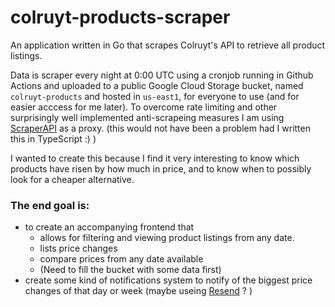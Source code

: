 # colruyt-products-scraper

An application written in Go that scrapes Colruyt's API to retrieve all product listings.

Data is scraper every night at 0:00 UTC using a cronjob running in Github Actions and uploaded to a public Google Cloud Storage bucket, named `colruyt-products` and hosted in `us-east1`, for everyone to use (and for easier acccess for me later).
To overcome rate limiting and other surprisingly well implemented anti-scrapeing measures I am using [ScraperAPI](https://www.scraperapi.com) as a proxy. (this would not have been a problem had I written this in TypeScript :) )

I wanted to create this because I find it very interesting to know which products have risen by how much in price, and to know when to possibly look for a cheaper alternative.

### The end goal is:
- to create an accompanying frontend that
  - allows for filtering and viewing product listings from any date.
  - lists price changes
  - compare prices from any date available
  - (Need to fill the bucket with some data first)
- create some kind of notifications system to notify of the biggest price changes of that day or week (maybe useing [Resend](https://resend.com/) ? )
